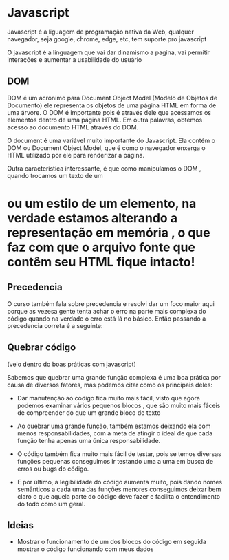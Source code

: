 # Javascript

Javascript é a liguagem de programação nativa da Web, qualquer navegador, seja google, chrome, edge, etc, tem suporte pro javascript

O javascript é a linguagem que vai dar dinamismo a pagina, vai permitir interações e aumentar a usabilidade do usuário

## DOM

DOM é um acrônimo para Document Object Model (Modelo de Objetos de Documento) ele representa os objetos de uma página HTML em forma de uma árvore. O DOM é importante pois é através dele que acessamos os elementos dentro de uma página HTML. Em outra palavras, obtemos acesso ao documento HTML através do DOM.

O document é uma variável muito importante do Javascript. Ela contém o DOM ou Document Object Model, que é como o navegador enxerga o HTML utilizado por ele para renderizar a página.

Outra caracteristica interessante, é que como manipulamos o DOM , quando trocamos um texto de um <h1> ou um estilo de um elemento, na verdade estamos alterando a representação em memória , o que faz com que o arquivo fonte que contêm seu HTML fique intacto!


## Precedencia

O curso também fala sobre precedencia e resolvi dar um foco maior aqui porque as vezesa gente tenta achar o erro na parte mais complexa do código quando na verdade o erro está lá no básico. Então passando a precedencia correta é a seguinte:

## Quebrar código

(veio dentro do boas práticas com javascript)

Sabemos que quebrar uma grande função complexa é uma boa prática por causa de diversos fatores, mas podemos citar como os principais deles:

- Dar manutenção ao código fica muito mais fácil, visto que agora podemos examinar vários pequenos blocos , que são muito mais fáceis de compreender do que um grande bloco de texto

- Ao quebrar uma grande função, também estamos deixando ela com menos responsabilidades, com a meta de atingir o ideal de que cada função tenha apenas uma única responsabilidade.

- O código também fica muito mais fácil de testar, pois se temos diversas funções pequenas conseguimos ir testando uma a uma em busca de erros ou bugs do código.

- E por último, a legibilidade do código aumenta muito, pois dando nomes semânticos a cada uma das funções menores conseguimos deixar bem claro o que aquela parte do código deve fazer e facilita o entendimento do todo como um geral.


## Ideias

- Mostrar o funcionamento de um dos blocos do código em seguida mostrar o código funcionando com meus dados